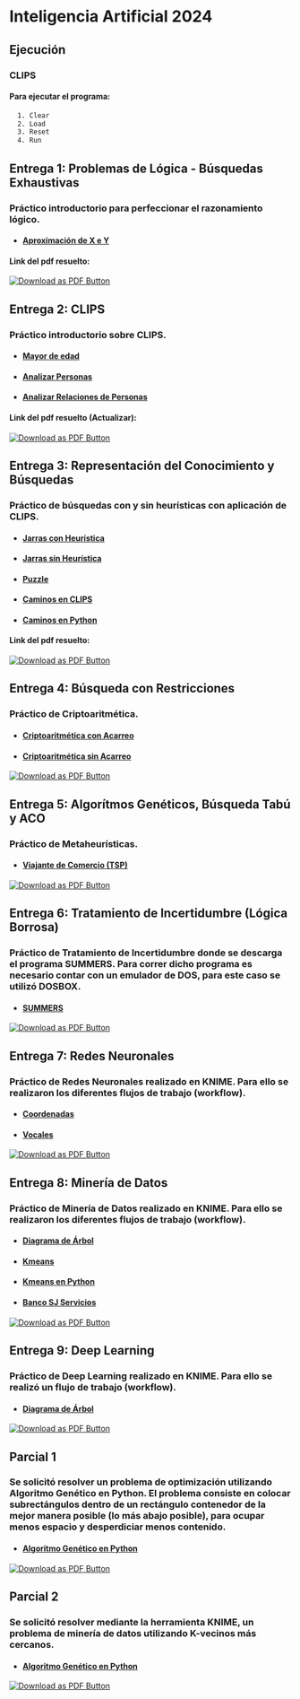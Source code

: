 # Inteligencia Artificial 2024

## Ejecución

### CLIPS

#### Para **ejecutar** el programa:

```bash
  1. Clear
  2. Load
  3. Reset
  4. Run
```

## Entrega 1: Problemas de Lógica - Búsquedas Exhaustivas

### Práctico introductorio para perfeccionar el razonamiento lógico.

- #### [Aproximación de X e Y](https://github.com/Leonardo-de-los-rios/inteligencia-artificial/blob/main/Entrega%201/ejercicio1.py)

#### Link del pdf resuelto:

[![Download as PDF Button](https://camo.githubusercontent.com/4b7e2df20c344127c85b210653959ea7cd2ddb1c1862f27c715cd460703e76d3/68747470733a2f2f696d672e736869656c64732e696f2f62616467652f446f776e6c6f616425323061732532305044462d4546333933393f7374796c653d666c6174266c6f676f3d61646f62656163726f626174726561646572266c6f676f436f6c6f723d776869746526636f6c6f723d626c61636b266c6162656c436f6c6f723d656331633234)](https://drive.google.com/file/d/1MKN9s7IDJVLHeHXkCClBSDZqXNBOOD9n/view?usp=drive_link)

## Entrega 2: CLIPS

### Práctico introductorio sobre CLIPS.

- #### [Mayor de edad](https://github.com/Leonardo-de-los-rios/inteligencia-artificial/blob/main/Entrega%202/ejercicio1.clp)

- #### [Analizar Personas](https://github.com/Leonardo-de-los-rios/inteligencia-artificial/blob/main/Entrega%202/ejercicio2.clp)

- #### [Analizar Relaciones de Personas](https://github.com/Leonardo-de-los-rios/inteligencia-artificial/blob/main/Entrega%202/ejercicio3.clp)

#### Link del pdf resuelto (Actualizar):

[![Download as PDF Button](https://camo.githubusercontent.com/4b7e2df20c344127c85b210653959ea7cd2ddb1c1862f27c715cd460703e76d3/68747470733a2f2f696d672e736869656c64732e696f2f62616467652f446f776e6c6f616425323061732532305044462d4546333933393f7374796c653d666c6174266c6f676f3d61646f62656163726f626174726561646572266c6f676f436f6c6f723d776869746526636f6c6f723d626c61636b266c6162656c436f6c6f723d656331633234)](https://docs.google.com/document/d/1GWmp7m9wLbSwzWdGGWnyGzHTCHhoD0Ua/edit?usp=drive_link&ouid=102938979555841830194&rtpof=true&sd=true)

## Entrega 3: Representación del Conocimiento y Búsquedas

### Práctico de búsquedas con y sin heurísticas con aplicación de CLIPS.

- #### [Jarras con Heurística](https://github.com/Leonardo-de-los-rios/inteligencia-artificial/blob/main/Entrega%203/jarras_heuristica.clp)

- #### [Jarras sin Heurística](https://github.com/Leonardo-de-los-rios/inteligencia-artificial/blob/main/Entrega%203/jarras.clp)

- #### [Puzzle](https://github.com/Leonardo-de-los-rios/inteligencia-artificial/blob/main/Entrega%203/puzzles.clp)

- #### [Caminos en CLIPS](https://github.com/Leonardo-de-los-rios/inteligencia-artificial/blob/main/Entrega%203/caminos.pl)

- #### [Caminos en Python](https://github.com/Leonardo-de-los-rios/inteligencia-artificial/blob/main/Entrega%203/claseListaCamino.py)

#### Link del pdf resuelto:

[![Download as PDF Button](https://camo.githubusercontent.com/4b7e2df20c344127c85b210653959ea7cd2ddb1c1862f27c715cd460703e76d3/68747470733a2f2f696d672e736869656c64732e696f2f62616467652f446f776e6c6f616425323061732532305044462d4546333933393f7374796c653d666c6174266c6f676f3d61646f62656163726f626174726561646572266c6f676f436f6c6f723d776869746526636f6c6f723d626c61636b266c6162656c436f6c6f723d656331633234)](https://drive.google.com/file/d/1jIvPQOJU0SPKammt9wiBl8PvrpAhMM3e/view?usp=drive_link)

## Entrega 4: Búsqueda con Restricciones

### Práctico de Criptoaritmética.

- #### [Criptoaritmética con Acarreo](https://github.com/Leonardo-de-los-rios/inteligencia-artificial/blob/main/Entrega%204/cripto_acarreo.clp)

- #### [Criptoaritmética sin Acarreo](https://github.com/Leonardo-de-los-rios/inteligencia-artificial/blob/main/Entrega%204/cripto_sin_acarreo.clp)

[![Download as PDF Button](https://camo.githubusercontent.com/4b7e2df20c344127c85b210653959ea7cd2ddb1c1862f27c715cd460703e76d3/68747470733a2f2f696d672e736869656c64732e696f2f62616467652f446f776e6c6f616425323061732532305044462d4546333933393f7374796c653d666c6174266c6f676f3d61646f62656163726f626174726561646572266c6f676f436f6c6f723d776869746526636f6c6f723d626c61636b266c6162656c436f6c6f723d656331633234)](https://drive.google.com/file/d/1-F_E8Druc3PY94ALI8Zm425xkAQ_ekbb/view?usp=sharing)

## Entrega 5: Algorítmos Genéticos, Búsqueda Tabú y ACO

### Práctico de Metaheurísticas.

- #### [Viajante de Comercio (TSP)](<https://github.com/Leonardo-de-los-rios/inteligencia-artificial/tree/main/Entrega%205/Viajante%20de%20Comercio%20(TSP)>)

[![Download as PDF Button](https://camo.githubusercontent.com/4b7e2df20c344127c85b210653959ea7cd2ddb1c1862f27c715cd460703e76d3/68747470733a2f2f696d672e736869656c64732e696f2f62616467652f446f776e6c6f616425323061732532305044462d4546333933393f7374796c653d666c6174266c6f676f3d61646f62656163726f626174726561646572266c6f676f436f6c6f723d776869746526636f6c6f723d626c61636b266c6162656c436f6c6f723d656331633234)](https://drive.google.com/file/d/1CtuMF4DwjDYexBYLT33HTVgDcbeQVgli/view?usp=drive_link)

## Entrega 6: Tratamiento de Incertidumbre (Lógica Borrosa)

### Práctico de Tratamiento de Incertidumbre donde se descarga el programa SUMMERS. Para correr dicho programa es necesario contar con un emulador de DOS, para este caso se utilizó DOSBOX.

- #### [SUMMERS](https://github.com/Leonardo-de-los-rios/inteligencia-artificial/tree/main/Entrega%206/SUMMERS)

[![Download as PDF Button](https://camo.githubusercontent.com/4b7e2df20c344127c85b210653959ea7cd2ddb1c1862f27c715cd460703e76d3/68747470733a2f2f696d672e736869656c64732e696f2f62616467652f446f776e6c6f616425323061732532305044462d4546333933393f7374796c653d666c6174266c6f676f3d61646f62656163726f626174726561646572266c6f676f436f6c6f723d776869746526636f6c6f723d626c61636b266c6162656c436f6c6f723d656331633234)](https://drive.google.com/file/d/1muws74tOod_3sEpDXjYFyz6WU1X_PLkb/view?usp=drive_link)

## Entrega 7: Redes Neuronales

### Práctico de Redes Neuronales realizado en KNIME. Para ello se realizaron los diferentes flujos de trabajo (workflow).

- #### [Coordenadas](https://github.com/Leonardo-de-los-rios/inteligencia-artificial/blob/main/Entrega%207/coordenadas/KNIME_project_RNA_6.2.knwf)

- #### [Vocales](https://github.com/Leonardo-de-los-rios/inteligencia-artificial/blob/main/Entrega%207/vocales/KNIME_project_RNA.knwf)

[![Download as PDF Button](https://camo.githubusercontent.com/4b7e2df20c344127c85b210653959ea7cd2ddb1c1862f27c715cd460703e76d3/68747470733a2f2f696d672e736869656c64732e696f2f62616467652f446f776e6c6f616425323061732532305044462d4546333933393f7374796c653d666c6174266c6f676f3d61646f62656163726f626174726561646572266c6f676f436f6c6f723d776869746526636f6c6f723d626c61636b266c6162656c436f6c6f723d656331633234)](https://drive.google.com/file/d/1gQZ_f8po41ptihjegWSGGtMKmuiSMy3I/view?usp=drive_link)

## Entrega 8: Minería de Datos

### Práctico de Minería de Datos realizado en KNIME. Para ello se realizaron los diferentes flujos de trabajo (workflow).

- #### [Diagrama de Árbol](https://github.com/Leonardo-de-los-rios/inteligencia-artificial/blob/main/Entrega%208/Knime/7.1.1%20Diagrama%20de%20%C3%A1rbol/Diagrama_de_arbol_ganancia_relativa.knwf)

- #### [Kmeans](https://github.com/Leonardo-de-los-rios/inteligencia-artificial/blob/main/Entrega%208/Knime/7.1.2%20k%20means/7.1.2_kmeans.knwf)

- #### [Kmeans en Python](https://github.com/Leonardo-de-los-rios/inteligencia-artificial/blob/main/Entrega%208/kmeans/kmeans.py)

- #### [Banco SJ Servicios](https://github.com/Leonardo-de-los-rios/inteligencia-artificial/tree/main/Entrega%208/Knime/7.3%20BSJ%20Servicios)

[![Download as PDF Button](https://camo.githubusercontent.com/4b7e2df20c344127c85b210653959ea7cd2ddb1c1862f27c715cd460703e76d3/68747470733a2f2f696d672e736869656c64732e696f2f62616467652f446f776e6c6f616425323061732532305044462d4546333933393f7374796c653d666c6174266c6f676f3d61646f62656163726f626174726561646572266c6f676f436f6c6f723d776869746526636f6c6f723d626c61636b266c6162656c436f6c6f723d656331633234)](https://drive.google.com/file/d/1O3LG1EIy7fhxtWWGZNChf9bCJo5HOuY5/view?usp=drive_link)

## Entrega 9: Deep Learning

### Práctico de Deep Learning realizado en KNIME. Para ello se realizó un flujo de trabajo (workflow).

- #### [Diagrama de Árbol](https://github.com/Leonardo-de-los-rios/inteligencia-artificial/blob/main/Entrega%209/Ej1_My_first_workflow.knwf)

[![Download as PDF Button](https://camo.githubusercontent.com/4b7e2df20c344127c85b210653959ea7cd2ddb1c1862f27c715cd460703e76d3/68747470733a2f2f696d672e736869656c64732e696f2f62616467652f446f776e6c6f616425323061732532305044462d4546333933393f7374796c653d666c6174266c6f676f3d61646f62656163726f626174726561646572266c6f676f436f6c6f723d776869746526636f6c6f723d626c61636b266c6162656c436f6c6f723d656331633234)](https://drive.google.com/file/d/1sl-W-PVymV8E_n3WrmWmBnXGLSkEVJ9f/view?usp=sharing)

## Parcial 1

### Se solicitó resolver un problema de optimización utilizando Algoritmo Genético en Python. El problema consiste en colocar subrectángulos dentro de un rectángulo contenedor de la mejor manera posible (lo más abajo posible), para ocupar menos espacio y desperdiciar menos contenido.

- #### [Algoritmo Genético en Python](https://github.com/Leonardo-de-los-rios/inteligencia-artificial/blob/main/Parciales/Parcial%201/main.py)

[![Download as PDF Button](https://camo.githubusercontent.com/4b7e2df20c344127c85b210653959ea7cd2ddb1c1862f27c715cd460703e76d3/68747470733a2f2f696d672e736869656c64732e696f2f62616467652f446f776e6c6f616425323061732532305044462d4546333933393f7374796c653d666c6174266c6f676f3d61646f62656163726f626174726561646572266c6f676f436f6c6f723d776869746526636f6c6f723d626c61636b266c6162656c436f6c6f723d656331633234)](https://drive.google.com/file/d/1Yq49FkNGFrTvE_S1Q2AwYlb-qzS8Yx5h/view?usp=drive_link)

## Parcial 2

### Se solicitó resolver mediante la herramienta KNIME, un problema de minería de datos utilizando K-vecinos más cercanos.

- #### [Algoritmo Genético en Python](https://github.com/Leonardo-de-los-rios/inteligencia-artificial/blob/main/Parciales/Parcial%202/k_vecinos.knwf)

[![Download as PDF Button](https://camo.githubusercontent.com/4b7e2df20c344127c85b210653959ea7cd2ddb1c1862f27c715cd460703e76d3/68747470733a2f2f696d672e736869656c64732e696f2f62616467652f446f776e6c6f616425323061732532305044462d4546333933393f7374796c653d666c6174266c6f676f3d61646f62656163726f626174726561646572266c6f676f436f6c6f723d776869746526636f6c6f723d626c61636b266c6162656c436f6c6f723d656331633234)](https://docs.google.com/spreadsheets/d/15rUZfGQvz3y6nCFa21HB62z7BYsWLpVt/edit?usp=drive_link&ouid=102938979555841830194&rtpof=true&sd=true)
